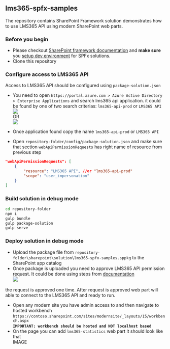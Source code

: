 ## lms365-spfx-samples

The repository contains SharePoint Framework solution demonstrates how to use LMS365 API using modern SharePoint web parts.

### Before you begin

* Please checkout [SharePoint framework documentation](https://docs.microsoft.com/en-us/sharepoint/dev/spfx/sharepoint-framework-overview) and **make sure** you [setup dev environment](https://docs.microsoft.com/en-us/sharepoint/dev/spfx/set-up-your-development-environment) for SPFx solutions.  
* Clone this repository

### Configure access to LMS365 API
Access to LMS365 API should be configured using `package-solution.json` 
* You need to open `https://portal.azure.com > Azure Active Directory > Enterprise Applications` and search lms365 api application. it could be found by one of two search criterias: `lms365-api-prod` or `LMS365 API`
![](https://i.imgur.com/oJSDhMr.png)  
OR  
![](https://i.imgur.com/IHQz8P2.png)

* Once application found copy the name `lms365-api-prod` or `LMS365 API`

* Open `repository-folder/config/package-solution.json`
and make sure that section `webApiPermissionRequests` has right name of resource from previous step
```json
"webApiPermissionRequests": [
    {
        "resource": "LMS365 API", //or "lms365-api-prod"
        "scope": "user_impersonation"
    }
]
```

### Build solution in debug mode

```bash
cd repository-folder
npm i
gulp bundle
gulp package-solution
gulp serve
```

### Deploy solution in debug mode

* Upload the package file from `repository-folder\sharepoint\solution\lms365-spfx-samples.sppkg` to the SharePoint app catalog
* Once package is uploaded you need to approve LMS365 API permission request. It could be done using steps from [documentation](https://docs.microsoft.com/en-us/sharepoint/dev/spfx/use-aadhttpclient#manage-permission-requests)  
![](https://i.imgur.com/XAmL2J9.png)  

the request is approved one time. After request is approved web part will able to connect to the LMS365 API and ready to run.
* Open any modern site you have admin access to and then navigate to hosted workbench `https://contoso.sharepoint.com/sites/modernsite/_layouts/15/workbench.aspx`  
**`IMPORTANT: workbench should be hosted and NOT localhost based`**
* On the page you can add `lms365-statistics` web part it should look like that  
IMAGE
